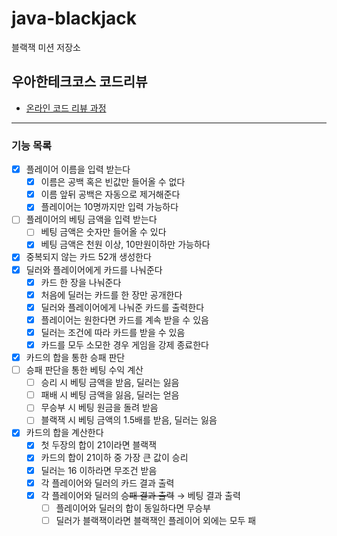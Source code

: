 # java-blackjack

블랙잭 미션 저장소

## 우아한테크코스 코드리뷰

- [온라인 코드 리뷰 과정](https://github.com/woowacourse/woowacourse-docs/blob/master/maincourse/README.md)

---

### 기능 목록

- [x] 플레이어 이름을 입력 받는다
    - [x] 이름은 공백 혹은 빈값만 들어올 수 없다
    - [x] 이름 앞뒤 공백은 자동으로 제거해준다
    - [x] 플레이어는 10명까지만 입력 가능하다
- [ ] 플레이어의 베팅 금액을 입력 받는다
    - [ ] 베팅 금액은 숫자만 들어올 수 있다
    - [x] 베팅 금액은 천원 이상, 10만원이하만 가능하다
- [x] 중복되지 않는 카드 52개 생성한다
- [x] 딜러와 플레이어에게 카드를 나눠준다
    - [x] 카드 한 장을 나눠준다
    - [x] 처음에 딜러는 카드를 한 장만 공개한다
    - [x] 딜러와 플레이어에게 나눠준 카드를 출력한다
    - [x] 플레이어는 원한다면 카드를 계속 받을 수 있음
    - [x] 딜러는 조건에 따라 카드를 받을 수 있음
    - [x] 카드를 모두 소모한 경우 게임을 강제 종료한다
- [x] 카드의 합을 통한 승패 판단
- [ ] 승패 판단을 통한 베팅 수익 계산
    - [ ] 승리 시 베팅 금액을 받음, 딜러는 잃음
    - [ ] 패배 시 베팅 금액을 잃음, 딜러는 얻음
    - [ ] 무승부 시 베팅 원금을 돌려 받음
    - [ ] 블랙잭 시 베팅 금액의 1.5배를 받음, 딜러는 잃음
- [x] 카드의 합을 계산한다
    - [x] 첫 두장의 합이 21이라면 블랙잭
    - [x] 카드의 합이 21이하 중 가장 큰 값이 승리
    - [x] 딜러는 16 이하라면 무조건 받음
    - [x] 각 플레이어와 딜러의 카드 결과 출력
    - [x] 각 플레이어와 딜러의 ~~승패 결과 출력~~ → 베팅 결과 출력
        - [ ] 플레이어와 딜러의 합이 동일하다면 무승부
        - [ ] 딜러가 블랙잭이라면 블랙잭인 플레이어 외에는 모두 패
